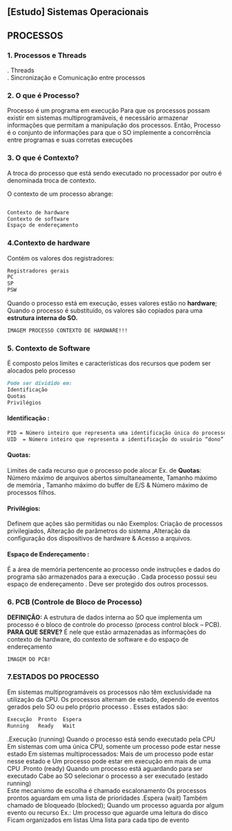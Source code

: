## [Estudo] Sistemas Operacionais

## PROCESSOS


### 1. Processos e Threads 

. Threads  
. Sincronização e Comunicação entre processos

### 2. O que é Processo?
Processo é um programa em execução
Para que os processos possam existir em sistemas multiprogramáveis, é necessário armazenar informações que permitam a manipulação dos processos.
Então, Processo é o conjunto de informações para que o SO implemente a concorrência entre programas e suas corretas execuções

### 3. O que é Contexto?
A troca do processo que está sendo executado no processador por outro é denominada troca de contexto.

O contexto de um processo abrange:  
```markdown

Contexto de hardware  
Contexto de software  
Espaço de endereçamento

```

### 4.Contexto de hardware
Contém os valores dos registradores:  
```markdown
Registradores gerais  
PC  
SP 
PSW  
```
Quando o processo está em execução, esses valores estão no **hardware**;  Quando o processo é substituído, os valores são copiados para uma **estrutura interna do SO.**


```markdown
IMAGEM PROCESSO CONTEXTO DE HARDWARE!!!
```
### 5. Contexto de Software
É composto pelos limites e características dos recursos que podem ser alocados pelo processo
```markdown
Pode ser dividido em:  
Identificação 
Quotas  
Privilégios
```

#### Identificação :
```markdown
PID = Número inteiro que representa uma identificação única do processo no sistema  
UID  = Número inteiro que representa a identificação do usuário “dono” do processo  Utilizado para implementar segurança
```
#### Quotas: 
Limites de cada recurso que o processo pode alocar
Ex. de **Quotas**:   Número máximo de arquivos abertos simultaneamente,  Tamanho máximo de memória , Tamanho máximo do buffer de E/S  & Número máximo de processos filhos.

#### Privilégios:
Definem que ações são permitidas ou não 
Exemplos: Criação de processos privilegiados,  Alteração de parâmetros do sistema ,Alteração da configuração dos dispositivos de hardware  & Acesso a arquivos.

#### Espaço de Endereçamento :
É a área de memória pertencente ao processo onde instruções e dados do programa são armazenados para a execução . 
Cada processo possui seu espaço de endereçamento . Deve ser protegido dos outros processos.

### 6. PCB (Controle de Bloco de Processo)
**DEFINIÇÃO:** A estrutura de dados interna ao SO que implementa um processo é o bloco de controle do processo (process control block – PCB).
**PARA QUE SERVE?**  É nele que estão armazenadas as informações do contexto de hardware, do contexto de software e do espaço de endereçamento

```markdown
IMAGEM DO PCB!
```

### 7.ESTADOS DO PROCESSO
Em sistemas multiprogramáveis os processos não têm exclusividade na utilização da CPU.  Os processos alternam de estado, dependo de eventos gerados pelo SO ou pelo próprio processo .
Esses estados são:  
```markdown
Execução  Pronto  Espera 
Running   Ready   Wait
```

.Execução (running)
 Quando o processo está sendo executado pela CPU  
Em sistemas com uma única CPU, somente um processo pode estar nesse estado
 Em sistemas multiprocessados:  Mais de um processo pode estar nesse estado  e Um processo pode estar em execução em mais de uma CPU
.Pronto (ready)
 Quando um processo está aguardando para ser executado
 Cabe ao SO selecionar o processo a ser executado (estado running)  
Este mecanismo de escolha é chamado escalonamento  Os processos prontos aguardam em uma lista de prioridades
.Espera (wait)
Também chamado de bloqueado (blocked); Quando um processo aguarda por algum evento ou recurso 
 Ex.: Um processo que aguarde uma leitura do disco  Ficam organizados em listas  Uma lista para cada tipo de evento

